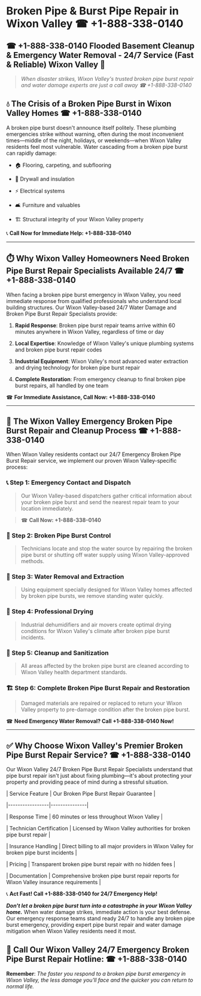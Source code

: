 # Broken Pipe & Burst Pipe Repair in Wixon Valley ☎ +1-888-338-0140  
## ☎ +1-888-338-0140 Flooded Basement Cleanup & Emergency Water Removal - 24/7 Service (Fast & Reliable) Wixon Valley 🚨  

> *When disaster strikes, Wixon Valley's trusted broken pipe burst repair and water damage experts are just a call away ☎ +1-888-338-0140*  

## 💧 The Crisis of a Broken Pipe Burst in Wixon Valley Homes ☎ +1-888-338-0140  

A broken pipe burst doesn't announce itself politely. These plumbing emergencies strike without warning, often during the most inconvenient times—middle of the night, holidays, or weekends—when Wixon Valley residents feel most vulnerable. Water cascading from a broken pipe burst can rapidly damage:  

* 🏠 Flooring, carpeting, and subflooring  
* 🧱 Drywall and insulation  
* ⚡ Electrical systems  
* 🛋️ Furniture and valuables  
* 🏗️ Structural integrity of your Wixon Valley property  

📞 **Call Now for Immediate Help: +1-888-338-0140**  

---  

## ⏱️ Why Wixon Valley Homeowners Need Broken Pipe Burst Repair Specialists Available 24/7 ☎ +1-888-338-0140  

When facing a broken pipe burst emergency in Wixon Valley, you need immediate response from qualified professionals who understand local building structures. Our Wixon Valley-based 24/7 Water Damage and Broken Pipe Burst Repair Specialists provide:  

1. **Rapid Response**: Broken pipe burst repair teams arrive within 60 minutes anywhere in Wixon Valley, regardless of time or day  
2. **Local Expertise**: Knowledge of Wixon Valley's unique plumbing systems and broken pipe burst repair codes  
3. **Industrial Equipment**: Wixon Valley's most advanced water extraction and drying technology for broken pipe burst repair  
4. **Complete Restoration**: From emergency cleanup to final broken pipe burst repairs, all handled by one team  

☎ **For Immediate Assistance, Call Now: +1-888-338-0140**  

---  

## 🔧 The Wixon Valley Emergency Broken Pipe Burst Repair and Cleanup Process ☎ +1-888-338-0140  

When Wixon Valley residents contact our 24/7 Emergency Broken Pipe Burst Repair service, we implement our proven Wixon Valley-specific process:  

### 📞 Step 1: Emergency Contact and Dispatch  
> Our Wixon Valley-based dispatchers gather critical information about your broken pipe burst and send the nearest repair team to your location immediately.  
> ☎ **Call Now: +1-888-338-0140**  

### 🚿 Step 2: Broken Pipe Burst Control  
> Technicians locate and stop the water source by repairing the broken pipe burst or shutting off water supply using Wixon Valley-approved methods.  

### 🌊 Step 3: Water Removal and Extraction  
> Using equipment specially designed for Wixon Valley homes affected by broken pipe bursts, we remove standing water quickly.  

### 💨 Step 4: Professional Drying  
> Industrial dehumidifiers and air movers create optimal drying conditions for Wixon Valley's climate after broken pipe burst incidents.  

### 🧼 Step 5: Cleanup and Sanitization  
> All areas affected by the broken pipe burst are cleaned according to Wixon Valley health department standards.  

### 🏗️ Step 6: Complete Broken Pipe Burst Repair and Restoration  
> Damaged materials are repaired or replaced to return your Wixon Valley property to pre-damage condition after the broken pipe burst.  

☎ **Need Emergency Water Removal? Call +1-888-338-0140 Now!**  

---  

## ✅ Why Choose Wixon Valley's Premier Broken Pipe Burst Repair Service? ☎ +1-888-338-0140  

Our Wixon Valley 24/7 Broken Pipe Burst Repair Specialists understand that pipe burst repair isn't just about fixing plumbing—it's about protecting your property and providing peace of mind during a stressful situation.  

| Service Feature | Our Broken Pipe Burst Repair Guarantee |  
|-----------------|---------------|  
| Response Time | 60 minutes or less throughout Wixon Valley |  
| Technician Certification | Licensed by Wixon Valley authorities for broken pipe burst repair |  
| Insurance Handling | Direct billing to all major providers in Wixon Valley for broken pipe burst incidents |  
| Pricing | Transparent broken pipe burst repair with no hidden fees |  
| Documentation | Comprehensive broken pipe burst repair reports for Wixon Valley insurance requirements |  

📞 **Act Fast! Call +1-888-338-0140 for 24/7 Emergency Help!**  

***Don't let a broken pipe burst turn into a catastrophe in your Wixon Valley home.*** When water damage strikes, immediate action is your best defense. Our emergency response teams stand ready 24/7 to handle any broken pipe burst emergency, providing expert pipe burst repair and water damage mitigation when Wixon Valley residents need it most.  

## 📱 Call Our Wixon Valley 24/7 Emergency Broken Pipe Burst Repair Hotline: ☎ +1-888-338-0140  

**Remember**: *The faster you respond to a broken pipe burst emergency in Wixon Valley, the less damage you'll face and the quicker you can return to normal life.*
